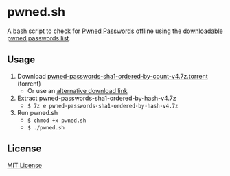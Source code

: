 # pwned.sh

A bash script to check for [Pwned Passwords](https://haveibeenpwned.com/Passwords) offline 
using the [downloadable pwned passwords list](https://haveibeenpwned.com/Passwords).

## Usage

1. Download [pwned-passwords-sha1-ordered-by-count-v4.7z.torrent](https://downloads.pwnedpasswords.com/passwords/pwned-passwords-sha1-ordered-by-count-v4.7z.torrent) (torrent)
    * Or use an [alternative download link](https://haveibeenpwned.com/Passwords)
2. Extract pwned-passwords-sha1-ordered-by-hash-v4.7z
    * `$ 7z e pwned-passwords-sha1-ordered-by-hash-v4.7z`
3. Run pwned.sh
    * `$ chmod +x pwned.sh`
    * `$ ./pwned.sh`

## License

[MIT License](LICENSE)

